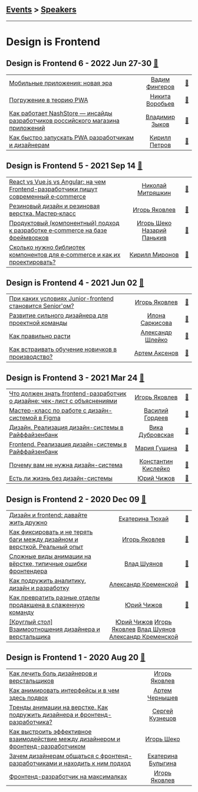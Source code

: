## [Events](../README.md) > [Speakers](../speakers.md)
---

# Design is Frontend

## Design is Frontend 6 - 2022 Jun 27-30 [:movie_camera:](https://www.youtube.com/playlist?list=PLMaGvc6xzk3A9MkuCu3KeLf4Wh_7-MjlG)
| | | |
| --- | :---: | --- |
| [Мобильные приложения: новая эра](https://youtu.be/nU_6gMetUwQ)  |  [Вадим Фингеров](../../speakers/Вадим%20Фингеров.md)  | [:notebook:](https://docs.google.com/presentation/d/1vVh3E-gWDY6cbm4wYpOPD8IRgVt5FEy4k-iclCSei_E/edit#slide=id.g1334a7a42a4_2_2)   |
| [Погружение в теорию PWA](https://youtu.be/5wE7uSu9X9A)  |  [Никита Воробьев](../../speakers/Никита%20Воробьев.md)  | [:notebook:](https://drive.google.com/file/d/1QWVydIlf4b7n2JQtU7z-dJ4lGbpitqDs/view)   |
| [Как работает NashStore — инсайды разработчиков российского магазина приложений](https://youtu.be/7O9NyBfuBPM)  |  [Владимир Зыков](../../speakers/Владимир%20Зыков.md)  | [:notebook:](https://docs.google.com/presentation/d/1Mc1d5L_Rhsq7ThXrdVda61hOXpy4MQsf/edit?rtpof=true&sd=true)   |
| [Как быстро запускать PWA разработчикам и дизайнерам](https://youtu.be/e_7-9aiIydo)  |  [Кирилл Петров](../../speakers/Кирилл%20Петров.md)  | [:notebook:](https://docs.google.com/presentation/d/1GwFomc18LusSGT2g40AxXgRNeIoorLBpucKFIfJ4JAU/edit)   |
## Design is Frontend 5 - 2021 Sep 14 [:movie_camera:](https://www.youtube.com/playlist?list=PLMaGvc6xzk3Ad1PFRUOQ9_YcaIbvsahxu)
| | | |
| --- | :---: | --- |
| [React vs Vue.js vs Angular: на чем Frontend-разработчики пишут современный e‑commerce](https://youtu.be/GLO5AW9T4sc)  |  [Николай Митряшкин](../../speakers/Николай%20Митряшкин.md)  | [:notebook:](https://drive.google.com/file/d/1Dpg339RPj8EWvS6tYN33I3XGyJ2bDgDL/view?usp=sharing)   |
| [Резиновый дизайн и резиновая верстка. Мастер‑класс](https://youtu.be/wn98JLPVB-8)  |  [Игорь Яковлев](../../speakers/Игорь%20Яковлев.md)  | [:notebook:](https://drive.google.com/file/d/111iYzMKDG2KkOY2sqvsS7lnXs2_5O6O1/view?usp=sharing)   |
| [Продуктовый (компонентный) подход к разработке e‑commerce на базе фреймворков](https://youtu.be/OQRo3LTgR5E)  |  [Игорь Шеко](../../speakers/Игорь%20Шеко.md)  [Назарий Панькив](../../speakers/Назарий%20Панькив.md)  | [:notebook:](https://slides.com/irbisadm/deck-f447c4?token=XyVm1Pu6)   |
| [Сколько нужно библиотек компонентов для e‑commerce и как их проектировать?](https://youtu.be/0J5S0nB3jYY)  |  [Кирилл Миронов](../../speakers/Кирилл%20Миронов.md)  | [:notebook:](https://drive.google.com/file/d/1tjSNCAiA0jUJBBsd-8yXX7c05E5RjqfN/view?usp=sharing)   |
## Design is Frontend 4 - 2021 Jun 02 [:movie_camera:](https://www.youtube.com/playlist?list=PLMaGvc6xzk3CZDFmppf-7OSVxt3_CdctS)
| | | |
| --- | :---: | --- |
| [При каких условиях Junior-frontend становится Senior&#39;ом?](https://youtu.be/ITiw5C_reDI)  |  [Игорь Яковлев](../../speakers/Игорь%20Яковлев.md)  | [:notebook:](https://drive.google.com/file/d/1LecAjJ3zU3tLhf0b36ntY8QyTV_AdbzR/view)   |
| [Развитие сильного дизайнера для проектной команды](https://youtu.be/Nw291qtlexg)  |  [Илона Саркисова](../../speakers/Илона%20Саркисова.md)  | [:notebook:](https://drive.google.com/file/d/1Vpe2nPdQxxqJEZADQvFZwlUosG51FWak/view)   |
| [Как правильно расти](https://youtu.be/I59orWSWBlk)  |  [Александр Шлейко](../../speakers/Александр%20Шлейко.md)  | [:notebook:](https://drive.google.com/file/d/1J7dlNYr9g6HottFy7FSIAOuQq56B4_Gk/view)   |
| [Как встраивать обучение новичков в производство?](https://youtu.be/3jUZe6zf1EA)  |  [Артем Аксенов](../../speakers/Артем%20Аксенов.md)  | [:notebook:](https://drive.google.com/file/d/1LIOcICvtyZ6rFK7qZwaMwblBRwS4Ji5H/view)   |
## Design is Frontend 3 - 2021 Mar 24 [:movie_camera:](https://www.youtube.com/playlist?list=PLMaGvc6xzk3BbOqnU5BOGvJMMQcU4Ae5s)
| | | |
| --- | :---: | --- |
| [Что должен знать frontend-разработчик о дизайне: чек-лист с объяснениями](https://youtu.be/c6InnTPl7G0)  |  [Игорь Яковлев](../../speakers/Игорь%20Яковлев.md)  | [:notebook:](https://drive.google.com/file/d/16_wHc9ov6uZ6yF2XdGtcME2RZ4GmP4_R/view)   |
| [Мастер-класс по работе с дизайн-системой в Figma](https://youtu.be/_KgWeR-vpy0)  |  [Василий Гордеев](../../speakers/Василий%20Гордеев.md)  | [:notebook:](https://drive.google.com/file/d/1bNK3UP_NGw2A78LR8CgEm7ClvdQWbrBD/view)   |
| [Дизайн. Реализация дизайн-системы в Райффайзенбанк](https://youtu.be/dJgoe0FSiFY)  |  [Вика Дубровская](../../speakers/Вика%20Дубровская.md)  | [:notebook:](https://drive.google.com/file/d/1Bzif4zwC6ZyIYsyZaYOQUDrLsn5Kj4OM/view)   |
| [Frontend. Реализация дизайн-системы в Райффайзенбанк](https://youtu.be/BR_IEB00Q9M)  |  [Мария Гущина](../../speakers/Мария%20Гущина.md)  | [:notebook:](https://drive.google.com/file/d/1WxMhFMeqSiZS1BjwwWkn-a3ADr_Xkauw/view)   |
| [Почему вам не нужна дизайн-система](https://youtu.be/RaJdNFnqwO0)  |  [Константин Кислейко](../../speakers/Константин%20Кислейко.md)  | [:notebook:](https://drive.google.com/file/d/1AdYSPlWf3TTfuV4BitIL7VjsWJfVot9S/view)   |
| [Есть ли жизнь без дизайн-системы](https://youtu.be/8MLXiIFDgmo)  |  [Юрий Чижов](../../speakers/Юрий%20Чижов.md)  | [:notebook:](https://drive.google.com/file/d/173Nre7L8Drae3IsdL-uEsrBTtFr_fIFz/view)   |
## Design is Frontend 2 - 2020 Dec 09 [:movie_camera:](https://www.youtube.com/playlist?list=PLMaGvc6xzk3BayAD9BXT6s2GhbkdscrHQ)
| | | |
| --- | :---: | --- |
| [Дизайн и frontend: давайте жить дружно](https://youtu.be/4Go-qbbMwqM)  |  [Екатерина Тюхай](../../speakers/Екатерина%20Тюхай.md)  | [:notebook:](https://drive.google.com/file/d/1s3nRt7HLvPqrzhEh1MUgF4Yhl8waYIOt/view)   |
| [Как фиксировать и не терять баги между дизайном и версткой. Реальный опыт](https://youtu.be/04CaeFMUlak)  |  [Игорь Яковлев](../../speakers/Игорь%20Яковлев.md)  | [:notebook:](https://drive.google.com/file/d/1yfWnwY0kWN0hwl-RH_emoo12ZUmV5eTK/view)   |
| [Сложные виды анимации на вёрстке, типичные ошибки фронтендера](https://youtu.be/QmXIrDwV2rg)  |  [Влад Шуянов](../../speakers/Влад%20Шуянов.md)  | [:notebook:](https://drive.google.com/file/d/16zmbPoaFp8BTL6VLgcvM_YfvD3DwBLE7/view)   |
| [Как подружить аналитику, дизайн и разработку](https://youtu.be/ysES0Ner1QY)  |  [Александр Кременской](../../speakers/Александр%20Кременской.md)  | [:notebook:](https://drive.google.com/file/d/1VZYyr8WD4CPJQ5b4tovR8uxnxBSIz9A8/view)   |
| [Как превратить разные отделы продакшена в слаженную команду](https://youtu.be/9mG4zWaCuyE)  |  [Юрий Чижов](../../speakers/Юрий%20Чижов.md)  | [:notebook:](https://drive.google.com/file/d/17TSENq6w0VjBXhDGqpZS7CU37p63fDd-/view)   |
| [[Круглый стол] Взаимоотношения дизайнера и верстальщика](https://youtu.be/g-dPVgS1OMA)  |  [Юрий Чижов](../../speakers/Юрий%20Чижов.md)  [Игорь Яковлев](../../speakers/Игорь%20Яковлев.md)  [Влад Шуянов](../../speakers/Влад%20Шуянов.md)  [Александр Кременской](../../speakers/Александр%20Кременской.md)  |    |
## Design is Frontend 1 - 2020 Aug 20 [:movie_camera:](https://www.youtube.com/playlist?list=PLMaGvc6xzk3C0n_bvdES0Bo0wxO_4YUTc)
| | | |
| --- | :---: | --- |
| [Как лечить боль дизайнеров и верстальщиков](https://youtu.be/ZTysRh4qKDY)  |  [Игорь Яковлев](../../speakers/Игорь%20Яковлев.md)  |    |
| [Как анимировать интерфейсы и в чем здесь подвох](https://youtu.be/1WMH6Srhe8s)  |  [Артем Чернышев](../../speakers/Артем%20Чернышев.md)  |    |
| [Тренды анимации на верстке. Как подружить дизайнера и фронтенд-разработчика?](https://youtu.be/Hf8wllDZujM)  |  [Сергей Кузнецов](../../speakers/Сергей%20Кузнецов.md)  |    |
| [Как выстроить эффективное взаимодействие между дизайнером и фронтенд-разработчиком](https://youtu.be/BOAVjRlMbps)  |  [Игорь Шеко](../../speakers/Игорь%20Шеко.md)  |    |
| [Зачем дизайнерам общаться с фронтенд-разработчиками и находить к ним подход](https://youtu.be/pbfX9SQ09I4)  |  [Екатерина Булыгина](../../speakers/Екатерина%20Булыгина.md)  |    |
| [Фронтенд-разработчик на максималках](https://youtu.be/z9FJ6yVvBTA)  |  [Игорь Яковлев](../../speakers/Игорь%20Яковлев.md)  |    |
